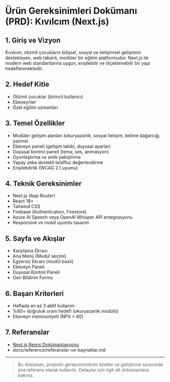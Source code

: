 # Ürün Gereksinimleri Dokümanı (PRD): Kıvılcım (Next.js)

## 1. Giriş ve Vizyon

Kıvılcım, otizmli çocukların bilişsel, sosyal ve iletişimsel gelişimini destekleyen, web tabanlı, modüler bir eğitim platformudur. Next.js ile modern web standartlarına uygun, erişilebilir ve ölçeklenebilir bir yapı hedeflenmektedir.

## 2. Hedef Kitle
- Otizmli çocuklar (birincil kullanıcı)
- Ebeveynler
- Özel eğitim uzmanları

## 3. Temel Özellikler
- Modüler gelişim alanları (okuryazarlık, sosyal iletişim, kelime dağarcığı, yazma)
- Ebeveyn paneli (gelişim takibi, duyusal ayarlar)
- Duyusal kontrol paneli (tema, ses, animasyon)
- Oyunlaştırma ve anlık pekiştirme
- Yapay zeka destekli telaffuz değerlendirme
- Erişilebilirlik (WCAG 2.1 uyumu)

## 4. Teknik Gereksinimler
- Next.js (App Router)
- React 18+
- Tailwind CSS
- Firebase (Authentication, Firestore)
- Azure AI Speech veya OpenAI Whisper API entegrasyonu
- Responsive ve mobil uyumlu tasarım

## 5. Sayfa ve Akışlar
- Karşılama Ekranı
- Ana Menü (Modül seçimi)
- Egzersiz Ekranı (modül bazlı)
- Ebeveyn Paneli
- Duyusal Kontrol Paneli
- Geri Bildirim Formu

## 6. Başarı Kriterleri
- Haftada en az 3 aktif kullanım
- %80+ doğruluk oranı hedefi (okuryazarlık modülü)
- Ebeveyn memnuniyeti (NPS > 40)

## 7. Referanslar
- [Next.js Resmi Dokümantasyonu](https://nextjs.org/docs)
- docs/reference/referanslar-ve-kaynaklar.md

---

> Bu doküman, projenin gereksinimlerini özetler ve geliştirme sürecinde ana referans olarak kullanılır. Detaylar için ilgili alt dokümanlara bakınız. 